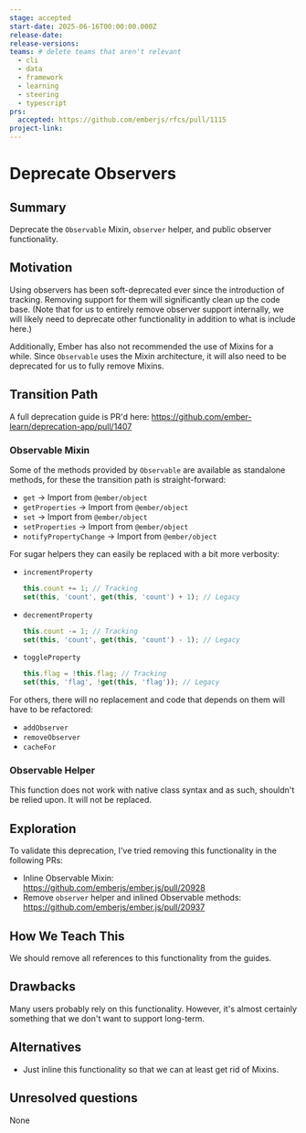 ```yaml
---
stage: accepted
start-date: 2025-06-16T00:00:00.000Z
release-date:
release-versions:
teams: # delete teams that aren't relevant
  - cli
  - data
  - framework
  - learning
  - steering
  - typescript
prs:
  accepted: https://github.com/emberjs/rfcs/pull/1115
project-link:
---
```


# Deprecate Observers

## Summary

Deprecate the `Observable` Mixin, `observer` helper, and public observer functionality.

## Motivation

Using observers has been soft-deprecated ever since the introduction of tracking. Removing
support for them will significantly clean up the code base. (Note that for us to entirely
remove observer support internally, we will likely need to deprecate other functionality
in addition to what is include here.)

Additionally, Ember has also not recommended the use of Mixins for a while. Since
`Observable` uses the Mixin architecture, it will also need to be deprecated for us
to fully remove Mixins.

## Transition Path
A full deprecation guide is PR'd here: https://github.com/ember-learn/deprecation-app/pull/1407
### Observable Mixin

Some of the methods provided by `Observable` are available as standalone methods,
for these the transition path is straight-forward:

* `get` -> Import from `@ember/object`
* `getProperties` -> Import from `@ember/object`
* `set` -> Import from `@ember/object`
* `setProperties` -> Import from `@ember/object`
* `notifyPropertyChange` -> Import from `@ember/object`

For sugar helpers they can easily be replaced with a bit more verbosity:

* `incrementProperty`
    ```js
    this.count += 1; // Tracking
    set(this, 'count', get(this, 'count') + 1); // Legacy 
    ```
* `decrementProperty`
    ```js
    this.count -= 1; // Tracking
    set(this, 'count', get(this, 'count') - 1); // Legacy 
    ```
* `toggleProperty`
    ```js
    this.flag = !this.flag; // Tracking
    set(this, 'flag', !get(this, 'flag')); // Legacy
    ```

For others, there will no replacement and code that depends on them
will have to be refactored:

* `addObserver`
* `removeObserver`
* `cacheFor`

### Observable Helper

This function does not work with native class syntax and as such, shouldn't be relied upon.
It will not be replaced.

## Exploration

To validate this deprecation, I've tried removing this functionality in the following PRs:
* Inline Observable Mixin: https://github.com/emberjs/ember.js/pull/20928
* Remove `observer` helper and inlined Observable methods: https://github.com/emberjs/ember.js/pull/20937

## How We Teach This

We should remove all references to this functionality from the guides.

## Drawbacks

Many users probably rely on this functionality. However, it's almost certainly
something that we don't want to support long-term.

## Alternatives

* Just inline this functionality so that we can at least get rid of Mixins.

## Unresolved questions

None